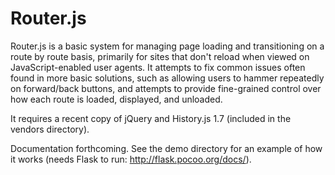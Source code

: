 Router.js
=========

Router.js is a basic system for managing page loading and transitioning on a route by route basis, 
primarily for sites that don't reload when viewed on JavaScript-enabled user agents. It attempts to 
fix common issues often found in more basic solutions, such as allowing users to hammer repeatedly 
on forward/back buttons, and attempts to provide fine-grained control over how each route is loaded, 
displayed, and unloaded.

It requires a recent copy of jQuery and History.js 1.7 (included in the vendors directory).

Documentation forthcoming. See the demo directory for an example of how it works (needs Flask 
to run: http://flask.pocoo.org/docs/).